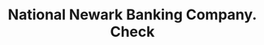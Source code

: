 ---
doi: 10.7916/D8W67XWN
date_other: '1880'
date_other_textual: 1880-1889
form: printed ephemera
genre:
- Checks (bank checks)
name:
- National Newark Banking Company
object_in_context_url: https://biggert.cul.columbia.edu/items/view/ave_biggert_00813
subject_hierarchical_geographic:
- Newark, New Jersey, United States
subject_name:
- National Newark Banking Company
title: National Newark Banking Company. Check
sort_title: National Newark Banking Company. Check
call_number: ave_biggert_00813
coordinates:
- 40.72422,-74.172574
pid: ave_biggert_00813
identifiers: ave_biggert_00813
thumbnail: https://derivativo-1.library.columbia.edu/iiif/2/ldpd:345339/full/!256,256/0/native.jpg
permalink: "/biggert/ave_biggert_00813/"
layout: iiif-image-page
---